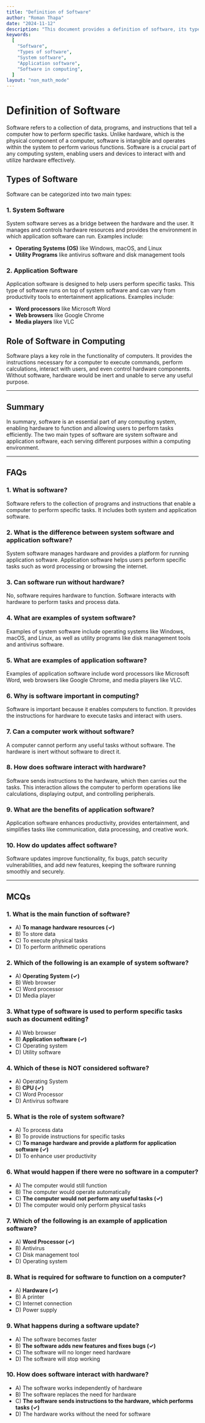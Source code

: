 ```yaml
---
title: "Definition of Software"
author: "Roman Thapa"
date: "2024-11-12"
description: "This document provides a definition of software, its types, and its role in computing."
keywords:
  [
    "Software",
    "Types of software",
    "System software",
    "Application software",
    "Software in computing",
  ]
layout: "non_math_mode"
---
```


# Definition of Software

Software refers to a collection of data, programs, and instructions that tell a computer how to perform specific tasks. Unlike hardware, which is the physical component of a computer, software is intangible and operates within the system to perform various functions. Software is a crucial part of any computing system, enabling users and devices to interact with and utilize hardware effectively.

## Types of Software

Software can be categorized into two main types:

### 1. System Software

System software serves as a bridge between the hardware and the user. It manages and controls hardware resources and provides the environment in which application software can run. Examples include:

- **Operating Systems (OS)** like Windows, macOS, and Linux
- **Utility Programs** like antivirus software and disk management tools

### 2. Application Software

Application software is designed to help users perform specific tasks. This type of software runs on top of system software and can vary from productivity tools to entertainment applications. Examples include:

- **Word processors** like Microsoft Word
- **Web browsers** like Google Chrome
- **Media players** like VLC

## Role of Software in Computing

Software plays a key role in the functionality of computers. It provides the instructions necessary for a computer to execute commands, perform calculations, interact with users, and even control hardware components. Without software, hardware would be inert and unable to serve any useful purpose.

---

## Summary

In summary, software is an essential part of any computing system, enabling hardware to function and allowing users to perform tasks efficiently. The two main types of software are system software and application software, each serving different purposes within a computing environment.

---

## FAQs

### 1. What is software?

Software refers to the collection of programs and instructions that enable a computer to perform specific tasks. It includes both system and application software.

### 2. What is the difference between system software and application software?

System software manages hardware and provides a platform for running application software. Application software helps users perform specific tasks such as word processing or browsing the internet.

### 3. Can software run without hardware?

No, software requires hardware to function. Software interacts with hardware to perform tasks and process data.

### 4. What are examples of system software?

Examples of system software include operating systems like Windows, macOS, and Linux, as well as utility programs like disk management tools and antivirus software.

### 5. What are examples of application software?

Examples of application software include word processors like Microsoft Word, web browsers like Google Chrome, and media players like VLC.

### 6. Why is software important in computing?

Software is important because it enables computers to function. It provides the instructions for hardware to execute tasks and interact with users.

### 7. Can a computer work without software?

A computer cannot perform any useful tasks without software. The hardware is inert without software to direct it.

### 8. How does software interact with hardware?

Software sends instructions to the hardware, which then carries out the tasks. This interaction allows the computer to perform operations like calculations, displaying output, and controlling peripherals.

### 9. What are the benefits of application software?

Application software enhances productivity, provides entertainment, and simplifies tasks like communication, data processing, and creative work.

### 10. How do updates affect software?

Software updates improve functionality, fix bugs, patch security vulnerabilities, and add new features, keeping the software running smoothly and securely.

---

## MCQs

### 1. What is the main function of software?

- A) **To manage hardware resources (✓)**
- B) To store data
- C) To execute physical tasks
- D) To perform arithmetic operations

### 2. Which of the following is an example of system software?

- A) **Operating System (✓)**
- B) Web browser
- C) Word processor
- D) Media player

### 3. What type of software is used to perform specific tasks such as document editing?

- A) Web browser
- B) **Application software (✓)**
- C) Operating system
- D) Utility software

### 4. Which of these is NOT considered software?

- A) Operating System
- B) **CPU (✓)**
- C) Word Processor
- D) Antivirus software

### 5. What is the role of system software?

- A) To process data
- B) To provide instructions for specific tasks
- C) **To manage hardware and provide a platform for application software (✓)**
- D) To enhance user productivity

### 6. What would happen if there were no software in a computer?

- A) The computer would still function
- B) The computer would operate automatically
- C) **The computer would not perform any useful tasks (✓)**
- D) The computer would only perform physical tasks

### 7. Which of the following is an example of application software?

- A) **Word Processor (✓)**
- B) Antivirus
- C) Disk management tool
- D) Operating system

### 8. What is required for software to function on a computer?

- A) **Hardware (✓)**
- B) A printer
- C) Internet connection
- D) Power supply

### 9. What happens during a software update?

- A) The software becomes faster
- B) **The software adds new features and fixes bugs (✓)**
- C) The software will no longer need hardware
- D) The software will stop working

### 10. How does software interact with hardware?

- A) The software works independently of hardware
- B) The software replaces the need for hardware
- C) **The software sends instructions to the hardware, which performs tasks (✓)**
- D) The hardware works without the need for software
